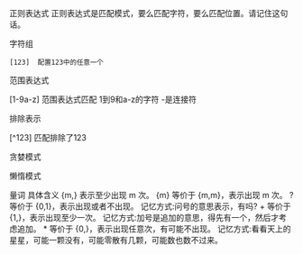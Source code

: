 正则表达式 
正则表达式是匹配模式，要么匹配字符，要么匹配位置。请记住这句话。

字符组 

```
[123]  配置123中的任意一个
```

范围表达式

[1-9a-z] 范围表达式匹配 1到9和a-z的字符  -是连接符 

排除表示

[^123]  匹配排除了123


贪婪模式



懒惰模式


量词
具体含义
{m,}
表示至少出现 m 次。
{m}
等价于 {m,m}，表示出现 m 次。
?
等价于 {0,1}，表示出现或者不出现。 记忆方式:问号的意思表示，有吗?
+
等价于 {1,}，表示出现至少一次。 记忆方式:加号是追加的意思，得先有一个，然后才考虑追加。
*
等价于 {0,}，表示出现任意次，有可能不出现。 记忆方式:看看天上的星星，可能一颗没有，可能零散有几颗，可能数也数不过来。